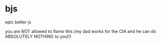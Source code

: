 # bjs
epic better js

you are NOT allowed to flame this (my dad works for the CIA and he can do ABSOLUTELY NOTHING to you!!)
